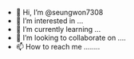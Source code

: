 - 👋 Hi, I’m @seungwon7308
- 👀 I’m interested in ...
- 🌱 I’m currently learning ...
- 💞️ I’m looking to collaborate on ....
- 📫 How to reach me ........

<!---
seungwon7308/seungwon7308 is a ✨ special ✨ repository because its `README.md` (this file) appears on your GitHub profile.
You can click the Preview link to take a look at your changes.
--->
